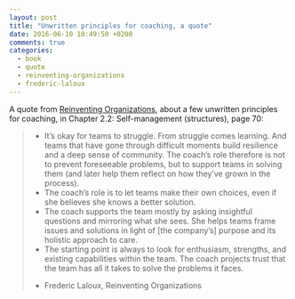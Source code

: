 ```yaml
---
layout: post
title: "Unwritten principles for coaching, a quote"
date: 2016-06-10 10:49:50 +0200
comments: true
categories: 
  - book
  - quote
  - reinventing-organizations
  - frederic-laloux
---
```


A quote from [Reinventing Organizations][reinventing-organizations],
about a few unwritten principles for coaching, in Chapter 2.2: 
Self-management (structures), page 70:

>  * It’s okay for teams to struggle. From struggle comes learning. And
> teams that have gone through difficult moments build resilience
> and a deep sense of community. The coach’s role therefore is not
> to prevent foreseeable problems, but to support teams in solving
> them (and later help them reflect on how they’ve grown in the
> process).
>  * The coach’s role is to let teams make their own choices, even if she
> believes she knows a better solution.
>  * The coach supports the team mostly by asking insightful questions
> and mirroring what she sees. She helps teams frame issues and
> solutions in light of [the company’s] purpose and its holistic approach
> to care.
>  * The starting point is always to look for enthusiasm, strengths, and
> existing capabilities within the team. The coach projects trust that
> the team has all it takes to solve the problems it faces. 
> 
> - Frederic Laloux, Reinventing Organizations

[reinventing-organizations]: http://www.reinventingorganizations.com